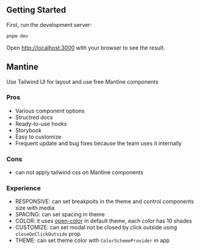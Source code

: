 ## Getting Started

First, run the development server:

```bash
pnpm dev
```

Open [http://localhost:3000](http://localhost:3000) with your browser to see the result.

## Mantine

Use Tailwind UI for layout and use free Mantine components

### Pros

- Various component options
- Structred docs
- Ready-to-use hooks
- Storybook
- Easy to customize
- Frequent update and bug fixes because the team uses it internally

### Cons

- can not apply tailwind css on Mantine components

### Experience

- RESPONSIVE: can set breakpoits in the theme and control components size with media
- SPACING: can set spacing in theme
- COLOR: it uses [open-color](https://yeun.github.io/open-color/) in default theme, each color has 10 shades
- CUSTOMIZE: can set modal not be closed by click outside using `closeOnClickOutside` prop
- THEME: can set theme color with `ColorSchemeProvider` in app
